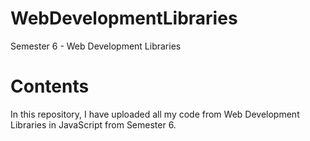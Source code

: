 # WebDevelopmentLibraries
Semester 6 - Web Development Libraries

# Contents
In this repository, I have uploaded all my code from Web Development Libraries in JavaScript from Semester 6.
